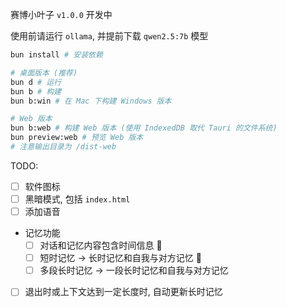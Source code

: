赛博小叶子 `v1.0.0` 开发中

使用前请运行 `ollama`, 并提前下载 `qwen2.5:7b` 模型

```bash
bun install # 安装依赖

# 桌面版本 (推荐)
bun d # 运行
bun b # 构建
bun b:win # 在 Mac 下构建 Windows 版本

# Web 版本
bun b:web # 构建 Web 版本 (使用 IndexedDB 取代 Tauri 的文件系统)
bun preview:web # 预览 Web 版本
# 注意输出目录为 /dist-web
```

TODO:

- [ ] 软件图标
- [ ] 黑暗模式, 包括 `index.html`
- [ ] 添加语音
- 记忆功能
  - [ ] 对话和记忆内容包含时间信息 🚧
  - [ ] 短时记忆 -> 长时记忆和自我与对方记忆 🚧
  - [ ] 多段长时记忆 -> 一段长时记忆和自我与对方记忆
- [ ] 退出时或上下文达到一定长度时, 自动更新长时记忆
